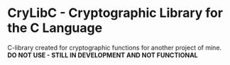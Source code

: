 # CryLibC - Cryptographic Library for the C Language

C-library created for cryptographic functions for another project of mine.
**DO NOT USE - STILL IN DEVELOPMENT AND NOT FUNCTIONAL**